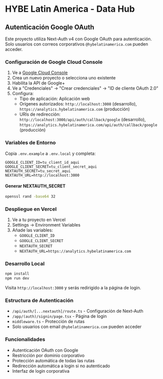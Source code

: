 # HYBE Latin America - Data Hub

## Autenticación Google OAuth

Este proyecto utiliza Next-Auth v4 con Google OAuth para autenticación. Solo usuarios con correos corporativos `@hybelatinamerica.com` pueden acceder.

### Configuración de Google Cloud Console

1. Ve a [Google Cloud Console](https://console.cloud.google.com/)
2. Crea un nuevo proyecto o selecciona uno existente
3. Habilita la API de Google+ 
4. Ve a "Credenciales" → "Crear credenciales" → "ID de cliente OAuth 2.0"
5. Configura:
   - Tipo de aplicación: Aplicación web
   - Orígenes autorizados: `http://localhost:3000` (desarrollo), `https://analytics.hybelatinamerica.com` (producción)
   - URIs de redirección: `http://localhost:3000/api/auth/callback/google` (desarrollo), `https://analytics.hybelatinamerica.com/api/auth/callback/google` (producción)

### Variables de Entorno

Copia `.env.example` a `.env.local` y completa:

```env
GOOGLE_CLIENT_ID=tu_client_id_aqui
GOOGLE_CLIENT_SECRET=tu_client_secret_aqui
NEXTAUTH_SECRET=tu_secret_aqui
NEXTAUTH_URL=http://localhost:3000
```

#### Generar NEXTAUTH_SECRET

```bash
openssl rand -base64 32
```

### Despliegue en Vercel

1. Ve a tu proyecto en Vercel
2. Settings → Environment Variables
3. Añade las variables:
   - `GOOGLE_CLIENT_ID`
   - `GOOGLE_CLIENT_SECRET` 
   - `NEXTAUTH_SECRET`
   - `NEXTAUTH_URL=https://analytics.hybelatinamerica.com`

### Desarrollo Local

```bash
npm install
npm run dev
```

Visita `http://localhost:3000` y serás redirigido a la página de login.

### Estructura de Autenticación

- `/api/auth/[...nextauth]/route.ts` - Configuración de Next-Auth
- `/app/(auth)/signin/page.tsx` - Página de login
- `middleware.ts` - Protección de rutas
- Solo usuarios con email `@hybelatinamerica.com` pueden acceder

### Funcionalidades

- Autenticación OAuth con Google
- Restricción por dominio corporativo
- Protección automática de todas las rutas
- Redirección automática a login si no autenticado
- Interfaz de login corporativa